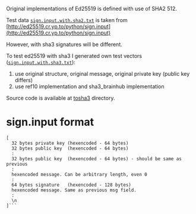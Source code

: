 Original implementations of Ed25519 is defined with use of SHA2 512.

Test data [`sign.input.with.sha2.txt`](./sign.input.with.sha2.txt) is taken from [http://ed25519.cr.yp.to/python/sign.input](http://ed25519.cr.yp.to/python/sign.input)

However, with sha3 signatures will be different.

To test ed25519 with sha3 I generated own test vectors ([`sign.input.with.sha3.txt`](./sign.input.with.sha3.txt)):
1. use original structure, original message, original private key (public key differs)
2. use ref10 implementation and sha3_brainhub implementation

Source code is available at [tosha3](../../example/tosha3) directory.

# sign.input format

```
[ 
  32 bytes private key (hexencoded - 64 bytes)
  32 bytes public key  (hexencoded - 64 bytes)
  :
  32 bytes public key  (hexencoded - 64 bytes) - should be same as previous
  :
  hexencoded message. Can be arbitrary length, even 0
  :
  64 bytes signature   (hexencoded - 128 bytes)
  hexencoded message. Same as previous msg field.
  :
  \n
]```
